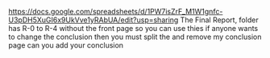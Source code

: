 https://docs.google.com/spreadsheets/d/1PW7isZrF_M1W1gnfc-U3pDH5XuGI6x9UkVve1yRAbUA/edit?usp=sharing
The Final Report, folder has  R-0 to R-4 without the front page so you can use thies 
if anyone wants to change the conclusion then you must split the and remove my conclusion page can you add your conclusion 
